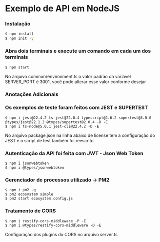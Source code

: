 # Exemplo de API em NodeJS

### Instalação

```sh
$ npm install
$ npm init -y
```

### Abra dois terminais e execute um comando em cada um dos terminais


```sh
$ npm start
```

No arquivo common/environment.ts o valor padrão da variável SERVER_PORT é 3001, você pode alterar esse valor conforme desejar



### Anotações Adicionais


### Os exemplos de teste foram feitos com JEST e SUPERTEST

```
$ npm i jest@22.4.2 ts-jest@22.0.4 typescript@2.6.2 supertest@3.0.0 @types/jest@22.1.2 @types/supertest@2.0.4 -D -E
$ npm i ts-node@5.0.1 jest-cli@22.4.2 -D -E
```

No arquivo package.json na linha abaixo de license tem a configuração do JEST e o script de test também foi reescrito


### Autenticação da API foi feita com JWT - Json Web Token

```
$ npm i jsonwebtoken
$ npm i @types/jsonwebtoken
```


### Gerenciador de processos utilizado -> PM2

```
$ npm i pm2 -g
$ pm2 ecosystem simple
$ pm2 start ecosystem.config.js
```

### Tratamento de CORS

```
$ npm i restify-cors-middleware -P -E
$ npm i @types/restify-cors-middleware -D -E
```

Configuração dos plugins do CORS no arquivo server.ts